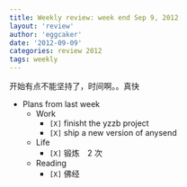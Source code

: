 ```yaml
---
title: Weekly review: week end Sep 9, 2012 
layout: 'review'
author: 'eggcaker'
date: '2012-09-09'
categories: review 2012
tags: weekly
---
```



开始有点不能坚持了，时间啊。。真快

  * Plans from last week 
    * Work 
      * `[X]` finisht the yzzb project 
      * `[X]` ship a new version of anysend 
    * Life 
      * `[X]` 锻炼　2 次 
    * Reading 
      * `[X]` 佛经 

